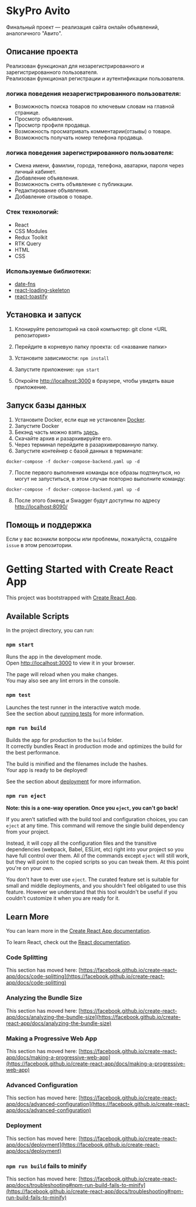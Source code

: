 # SkyPro Avito

Финальный проект — реализация сайта онлайн объявлений, аналогичного "Авито".

## Описание проекта

Реализован функционал для незарегистрированного и зарегистрированного пользователя.\
Реализован функционал регистрации и аутентификации пользователя.

### логика поведения незарегистрированного пользователя:

-   Возможность поиска товаров по ключевым словам на главной странице.
-   Просмотр объявления.
-   Просмотр профиля продавца.
-   Возможность просматривать комментарии(отзывы) о товаре.
-   Возможность получать номер телефона продавца.

### логика поведения зарегистрированного пользователя:

-   Смена имени, фамилии, города, телефона, аватарки, пароля через личный кабинет.
-   Добавление объявления.
-   Возможность снять объявление с публикации.
-   Редактирование объявления.
-   Добавление отзывов о товаре.

### Стек технологий:

-   React
-   CSS Modules
-   Redux Toolkit
-   RTK Query
-   HTML
-   CSS

### Используемые библиотеки:

-   [date-fns](https://date-fns.org/)
-   [react-loading-skeleton](https://www.npmjs.com/package/react-loading-skeleton)
-   [react-toastify](https://www.npmjs.com/package/react-toastify)

## Установка и запуск

1. Клонируйте репозиторий на свой компьютер:
   git clone <URL репозитория>
2. Перейдите в корневую папку проекта:
   cd <название папки>
3. Установите зависимости: `npm install`

4. Запустите приложение: `npm start`

5. Откройте [http://localhost:3000](http://localhost:3000) в браузере, чтобы увидеть ваше приложение.

## Запуск базы данных

1. Установите Docker, если еще не установлен [Docker](https://www.docker.com/).
2. Запустите Docker
3. Бекэнд часть можно взять [здесь](https://drive.google.com/file/d/1pFE-NRANTsWmQwTyURjHXuECMmoKCFjO/view).
4. Скачайте архив и разархивируйте его.
5. Через терминал перейдите в разархивированную папку.
6. Запустите контейнер с базой данных в терминале:

```
docker-compose -f docker-compose-backend.yaml up -d
```

7. После первого выполнения команды все образы подтянуться, но могут не запуститься, в этом случае повторно выполните команду:

```
docker-compose -f docker-compose-backend.yaml up -d
```

8. После этого бэкенд и Swagger будут доступны по адресу [http://localhost:8090/](http://localhost:8090/)

## Помощь и поддержка

Если у вас возникли вопросы или проблемы, пожалуйста, создайте `issue` в этом репозитории.

# Getting Started with Create React App

This project was bootstrapped with [Create React App](https://github.com/facebook/create-react-app).

## Available Scripts

In the project directory, you can run:

### `npm start`

Runs the app in the development mode.\
Open [http://localhost:3000](http://localhost:3000) to view it in your browser.

The page will reload when you make changes.\
You may also see any lint errors in the console.

### `npm test`

Launches the test runner in the interactive watch mode.\
See the section about [running tests](https://facebook.github.io/create-react-app/docs/running-tests) for more information.

### `npm run build`

Builds the app for production to the `build` folder.\
It correctly bundles React in production mode and optimizes the build for the best performance.

The build is minified and the filenames include the hashes.\
Your app is ready to be deployed!

See the section about [deployment](https://facebook.github.io/create-react-app/docs/deployment) for more information.

### `npm run eject`

**Note: this is a one-way operation. Once you `eject`, you can't go back!**

If you aren't satisfied with the build tool and configuration choices, you can `eject` at any time. This command will remove the single build dependency from your project.

Instead, it will copy all the configuration files and the transitive dependencies (webpack, Babel, ESLint, etc) right into your project so you have full control over them. All of the commands except `eject` will still work, but they will point to the copied scripts so you can tweak them. At this point you're on your own.

You don't have to ever use `eject`. The curated feature set is suitable for small and middle deployments, and you shouldn't feel obligated to use this feature. However we understand that this tool wouldn't be useful if you couldn't customize it when you are ready for it.

## Learn More

You can learn more in the [Create React App documentation](https://facebook.github.io/create-react-app/docs/getting-started).

To learn React, check out the [React documentation](https://reactjs.org/).

### Code Splitting

This section has moved here: [https://facebook.github.io/create-react-app/docs/code-splitting](https://facebook.github.io/create-react-app/docs/code-splitting)

### Analyzing the Bundle Size

This section has moved here: [https://facebook.github.io/create-react-app/docs/analyzing-the-bundle-size](https://facebook.github.io/create-react-app/docs/analyzing-the-bundle-size)

### Making a Progressive Web App

This section has moved here: [https://facebook.github.io/create-react-app/docs/making-a-progressive-web-app](https://facebook.github.io/create-react-app/docs/making-a-progressive-web-app)

### Advanced Configuration

This section has moved here: [https://facebook.github.io/create-react-app/docs/advanced-configuration](https://facebook.github.io/create-react-app/docs/advanced-configuration)

### Deployment

This section has moved here: [https://facebook.github.io/create-react-app/docs/deployment](https://facebook.github.io/create-react-app/docs/deployment)

### `npm run build` fails to minify

This section has moved here: [https://facebook.github.io/create-react-app/docs/troubleshooting#npm-run-build-fails-to-minify](https://facebook.github.io/create-react-app/docs/troubleshooting#npm-run-build-fails-to-minify)
